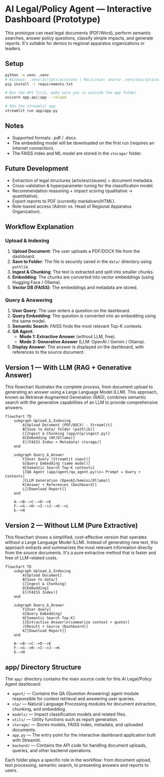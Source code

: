 # AI Legal/Policy Agent — Interactive Dashboard (Prototype)

This prototype can read legal documents (PDF/Word), perform semantic searches, answer policy questions, classify simple impacts, and generate reports. It's suitable for demos to regional apparatus organizations or leaders.

## Setup
```bash
python -m venv .venv
# Windows: .venv\Scripts\activate | Mac/Linux: source .venv/bin/activate
pip install -r requirements.txt

# Run the API first, make sure you in outside the app folder
uvicorn app.api:app --reload

# RUn the streamlit app
streamlit run app/app.py
```

## Notes
- Supported formats: .pdf / .docx.
- The embedding model will be downloaded on the first run (requires an internet connection).
- The FAISS index and ML model are stored in the `storage/` folder.

## Future Development
- Extraction of legal structures (articles/clauses) + document metadata.
- Cross-validation & hyperparameter tuning for the classification model.
- Recommendation reasoning + impact scoring (qualitative → quantitative).
- Export reports to PDF (currently markdown/HTML).
- Role-based access (Admin vs. Head of Regional Apparatus Organization).

## Workflow Explanation

### Upload & Indexing
1.  **Upload Document**: The user uploads a PDF/DOCX file from the dashboard.
2.  **Save to Folder**: The file is securely saved in the `data/` directory using `pathlib`.
3.  **Ingest & Chunking**: The text is extracted and split into smaller chunks.
4.  **Embedding**: The chunks are converted into vector embeddings (using Hugging Face / Ollama).
5.  **Vector DB (FAISS)**: The embeddings and metadata are stored.

### Query & Answering
1.  **User Query**: The user enters a question on the dashboard.
2.  **Query Embedding**: The question is converted into an embedding using the same model.
3.  **Semantic Search**: FAISS finds the most relevant Top-K contexts.
4.  **QA Agent**:
    *   **Mode 1: Extractive Answer** (without LLM, free).
    *   **Mode 2: Generative Answer** (LLM: OpenAI / Gemini / Ollama).
5.  **Display Answer**: The answer is displayed on the dashboard, with references to the source document.

## Version 1 — With LLM (RAG + Generative Answer)

This flowchart illustrates the complete process, from document upload to generating an answer using a Large Language Model (LLM). This approach, known as Retrieval-Augmented Generation (RAG), combines semantic search with the generative capabilities of an LLM to provide comprehensive answers.

```mermaid
flowchart TD
    subgraph Upload_&_Indexing
        A[Upload Document (PDF/DOCX) - Streamlit]
        B[Save to data/ folder (pathlib)]
        C[Ingest & Chunking (app/nlp/ingest.py)]
        D[Embedding (HF/Ollama)]
        E[(FAISS Index + Metadata) storage/]
    end

    subgraph Query_&_Answer
        F[User Query (Streamlit input)]
        G[Query Embedding (same model)]
        H[Semantic Search Top-K contexts]
        I[QA Agent (app/agent/qa_agent.py)\n→ Prompt = Query + Contexts]
        J[LLM Generation (OpenAI/Gemini/Ollama)]
        K[Answer + References (Dashboard)]
        L[[Download Report]]
    end

    A-->B-->C-->D-->E
    F-->G-->H-->I-->J-->K-->L
    E-->H
```

## Version 2 — Without LLM (Pure Extractive)

This flowchart shows a simplified, cost-effective version that operates without a Large Language Model (LLM). Instead of generating new text, this approach extracts and summarizes the most relevant information directly from the source documents. It's a pure extractive method that is faster and free of LLM-related costs.

```mermaid
flowchart TD
    subgraph Upload_&_Indexing
        A[Upload Document]
        B[Save to data/]
        C[Ingest & Chunking]
        D[Embedding]
        E[(FAISS Index)]
    end

    subgraph Query_&_Answer
        F[User Query]
        G[Query Embedding]
        H[Semantic Search Top-K]
        I[Extractive Answer\n(summarize context + quote)]
        J[Result + Source (Dashboard)]
        K[[Download Report]]
    end

    A-->B-->C-->D-->E
    F-->G-->H-->I-->J-->K
    E-->H
```

## app/ Directory Structure

The `app/` directory contains the main source code for this AI Legal/Policy Agent dashboard:

- `agent/` — Contains the QA (Question Answering) agent module responsible for context retrieval and answering user queries.
- `nlp/` — Natural Language Processing modules for document extraction, chunking, and embedding.
- `models/` — Impact classification models and related files.
- `utils/` — Utility functions such as report generation.
- `storage/` — Stores models, FAISS index, metadata, and uploaded documents.
- `app.py` — The entry point for the interactive dashboard application built with Streamlit.
- `backend/` — Contains the API code for handling document uploads, queries, and other backend operations.

Each folder plays a specific role in the workflow: from document upload, text processing, semantic search, to presenting answers and reports to users.

